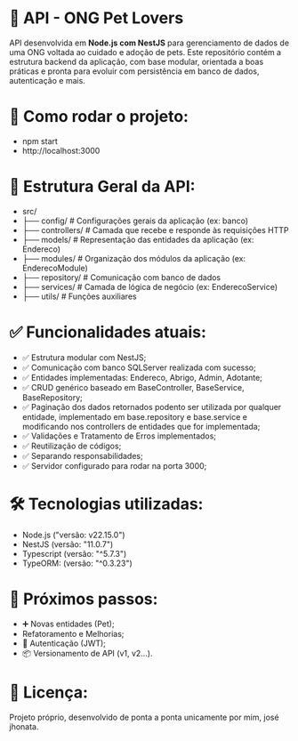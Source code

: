 # 🐾 API - ONG Pet Lovers

API desenvolvida em **Node.js com NestJS** para gerenciamento de dados de uma ONG voltada ao cuidado e adoção de pets. Este repositório contém a estrutura backend da aplicação, com base modular, orientada a boas práticas e pronta para evoluir com persistência em banco de dados, autenticação e mais.

# 🚀 Como rodar o projeto:

- npm start
- http://localhost:3000

# 📁 Estrutura Geral da API:

- src/
- ├── config/           # Configurações gerais da aplicação (ex: banco)
- ├── controllers/      # Camada que recebe e responde às requisições HTTP
- ├── models/           # Representação das entidades da aplicação (ex: Endereco)
- ├── modules/          # Organização dos módulos da aplicação (ex: EnderecoModule)
- ├── repository/       # Comunicação com banco de dados
- ├── services/         # Camada de lógica de negócio (ex: EnderecoService)
- ├── utils/            # Funções auxiliares

# ✅ Funcionalidades atuais:

- ✅ Estrutura modular com NestJS;
- ✅ Comunicação com banco SQLServer realizada com sucesso;
- ✅ Entidades implementadas: Endereco, Abrigo, Admin, Adotante;
- ✅ CRUD genérico baseado em BaseController, BaseService, BaseRepository;
- ✅ Paginação dos dados retornados podento ser utilizada por qualquer entidade, implementado em base.repository e base.service e modificando nos controllers de entidades que for implementada;
- ✅ Validações e Tratamento de Erros implementados;
- ✅ Reutilização de códigos;
- ✅ Separando responsabilidades;
- ✅ Servidor configurado para rodar na porta 3000;

# 🛠 Tecnologias utilizadas:

- Node.js ("versão: v22.15.0")
- NestJS (versão: "11.0.7")
- Typescript (versão: "^5.7.3")
- TypeORM: (versão: "^0.3.23")

# 📌 Próximos passos:
- ➕ Novas entidades (Pet);
- Refatoramento e Melhorias;
- 🔐 Autenticação (JWT);
- 📦 Versionamento de API (v1, v2...).

# 📄 Licença:

Projeto próprio, desenvolvido de ponta a ponta unicamente por mim, josé jhonata.

